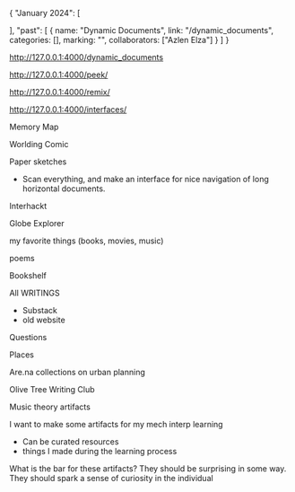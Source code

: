 {
"January 2024": [

],
"past": [
{
name: "Dynamic Documents",
link: "/dynamic_documents",
categories: [],
marking: "",
collaborators: ["Azlen Elza"]
}
]
}

http://127.0.0.1:4000/dynamic_documents

http://127.0.0.1:4000/peek/

http://127.0.0.1:4000/remix/

http://127.0.0.1:4000/interfaces/

Memory Map

Worlding Comic

Paper sketches

- Scan everything, and make an interface for nice navigation of long horizontal documents.

Interhackt

Globe Explorer

my favorite things (books, movies, music)

poems

Bookshelf

All WRITINGS

- Substack
- old website

Questions

Places

Are.na collections on urban planning

Olive Tree Writing Club

Music theory artifacts

I want to make some artifacts for my mech interp learning

- Can be curated resources
- things I made during the learning process

What is the bar for these artifacts? They should be surprising in some way.
They should spark a sense of curiosity in the individual
